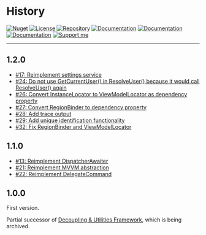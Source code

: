# History

[![Nuget](https://img.shields.io/nuget/v/RI.DesktopServices.Common)](https://www.nuget.org/packages/RI.DesktopServices.Common/) [![License](https://img.shields.io/github/license/RotenInformatik/DesktopServicesDotNet)](LICENSE) [![Repository](https://img.shields.io/badge/repo-DesktopServicesDotNet-lightgrey)](https://github.com/RotenInformatik/DesktopServicesDotNet) [![Documentation](https://img.shields.io/badge/docs-Readme-yellowgreen)](README.md) [![Documentation](https://img.shields.io/badge/docs-History-yellowgreen)](HISTORY.md) [![Documentation](https://img.shields.io/badge/docs-API-yellowgreen)](https://roteninformatik.github.io/DesktopServicesDotNet/api/) [![Support me](https://img.shields.io/badge/support%20me-Ko--fi-ff69b4?logo=Ko-fi)](https://ko-fi.com/franziskaroten)

---

## 1.2.0

* [#17: Reimplement settings service](https://github.com/RotenInformatik/DesktopServicesDotNet/issues/17)
* [#24: Do not use GetCurrentUser() in ResolveUser() because it would call ResolveUser() again](https://github.com/RotenInformatik/DesktopServicesDotNet/issues/24)
* [#26: Convert InstanceLocator to ViewModelLocator as dependency property](https://github.com/RotenInformatik/DesktopServicesDotNet/issues/26)
* [#27: Convert RegionBinder to dependency property](https://github.com/RotenInformatik/DesktopServicesDotNet/issues/27)
* [#28: Add trace output](https://github.com/RotenInformatik/DesktopServicesDotNet/issues/28)
* [#29: Add unique identification functionality](https://github.com/RotenInformatik/DesktopServicesDotNet/issues/29)
* [#32: Fix RegionBinder and ViewModelLocator](https://github.com/RotenInformatik/DesktopServicesDotNet/issues/32)

## 1.1.0

* [#13: Reimplement DispatcherAwaiter](https://github.com/RotenInformatik/DesktopServicesDotNet/issues/13)
* [#21: Reimplement MVVM abstraction](https://github.com/RotenInformatik/DesktopServicesDotNet/issues/21)
* [#22: Reimplement DelegateCommand](https://github.com/RotenInformatik/DesktopServicesDotNet/issues/22)

## 1.0.0

First version.

Partial successor of [Decoupling & Utilities Framework](https://github.com/RotenInformatik/RI_Framework), which is being archived.
